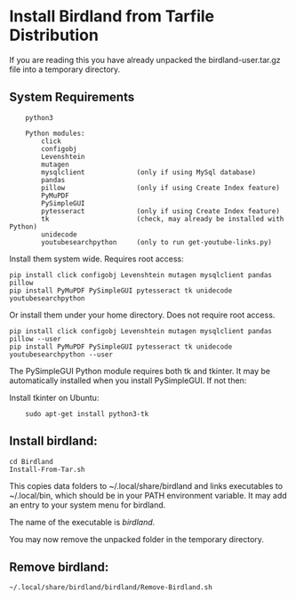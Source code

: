# Install Birdland from Tarfile Distribution

If you are reading this you have already unpacked the birdland-user.tar.gz file into a temporary
directory.

## System Requirements
```
    python3

    Python modules:
        click
        configobj
        Levenshtein
        mutagen
        mysqlclient             (only if using MySql database)
        pandas
        pillow                  (only if using Create Index feature)
        PyMuPDF
        PySimpleGUI
        pytesseract             (only if using Create Index feature)
        tk                      (check, may already be installed with Python)
        unidecode
        youtubesearchpython     (only to run get-youtube-links.py)
```
Install them system wide. Requires root access:
```
pip install click configobj Levenshtein mutagen mysqlclient pandas pillow 
pip install PyMuPDF PySimpleGUI pytesseract tk unidecode youtubesearchpython
```

Or install them under your home directory. Does not require root access.
```
pip install click configobj Levenshtein mutagen mysqlclient pandas pillow --user
pip install PyMuPDF PySimpleGUI pytesseract tk unidecode youtubesearchpython --user
```

The PySimpleGUI Python module requires both tk and tkinter.
It may be automatically installed when you install PySimpleGUI. If not then:

Install tkinter on Ubuntu:
```
    sudo apt-get install python3-tk
```

## Install birdland:

```
cd Birdland
Install-From-Tar.sh
```
This copies data folders to ~/.local/share/birdland and links executables to ~/.local/bin,
which should be in your PATH environment variable.
It may add an entry to your system menu for birdland.

The name of the executable is *birdland*.

You may now remove the unpacked folder in the temporary directory.

## Remove birdland:

```
~/.local/share/birdland/birdland/Remove-Birdland.sh
```
